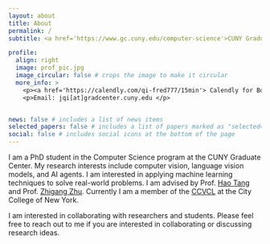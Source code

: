 ```yaml
---
layout: about
title: About
permalink: /
subtitle: <a href='https://www.gc.cuny.edu/computer-science'>CUNY Graduate Center</a>. 365 5th Ave, New York, NY 10016

profile:
  align: right
  image: prof_pic.jpg
  image_circular: false # crops the image to make it circular
  more_info: >
    <p><a href='https://calendly.com/qi-fred777/15min'> Calendly for Booking </a></p>
    <p>Email: jqi[at]gradcenter.cuny.edu </p>


news: false # includes a list of news items
selected_papers: false # includes a list of papers marked as "selected={true}"
social: false # includes social icons at the bottom of the page
---
```


I am a PhD student in the Computer Science program at the CUNY Graduate Center. My research interests include computer vision, language vision models, and AI agents. I am interested in applying machine learning techniques to solve real-world problems. I am advised by Prof. [Hao Tang](https://www.bmcc.cuny.edu/faculty/hao-tang/) and Prof. [Zhigang Zhu](https://www.ccny.cuny.edu/profiles/zhigang-zhu). Currently I am a member of the [CCVCL](http://ccvcl.org/) at the City College of New York.

I am interested in collaborating with researchers and students. Please feel free to reach out to me if you are interested in collaborating or discussing research ideas.